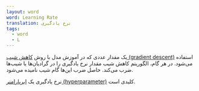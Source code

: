 ```yaml
---
layout: word
word: Learning Rate
translation: نرخ یادگیری
tags:
  - word
  - L
---
```

یک مقدار عددی که در آموزش مدل با روش [کاهش شیب (gradient descent)](/G/gradient_descent) استفاده می‌شود. در هر گام، الگوریتم کاهش شیب مقدار نرخ یادگیری را در گرادیان‌ها یا شیب‌ها ضرب می‌کند. حاصل ضرب این‌ها گام شیب نامیده می‌شود.

نرخ یادگیری یک [ابرپارامتر (hyperparameter)](/H/hyperparameter) کلیدی است.